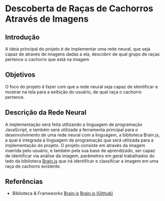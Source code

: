 # Descoberta de Raças de Cachorros Através de Imagens

## Introdução
A ideia principal do projeto é de implementar uma rede neural, que seja capaz de através de imagens dadas a ela, descobrir de qual grupo de raças pertence o cachorro que está na imagem

## Objetivos
O foco do projeto é fazer com que a rede neural seja capaz de identificar e mostrar na tela para a exibição do usuário, de qual raça o cachorro pertence.

## Descrição da Rede Neural

A implementação será feita utilizando a linguagem de programação JavaScript, e também será utilizada a ferramenta principal para o desenvolvimento de uma rede neural com a linguagem, a biblioteca Brain.js, a qual é integrada à linguagem de programação que será utilizada para a implementação do projeto. O projeto consiste em através da imagem inserida pelo usuário, e também pela sua base de aprendizado, ser capaz de identificar via análise da imagem, parâmetros em geral trabalhados do lado da biblioteca [Brain.js](https://brain.js.org/) que irá identificar e classificar a imagem em uma raça de cachorro existente.

## Referências
- Biblioteca & Frameworks
  [Brain.js](https://brain.js.org/)
  [Brain.js (Github)](https://github.com/BrainJS/brain.js)